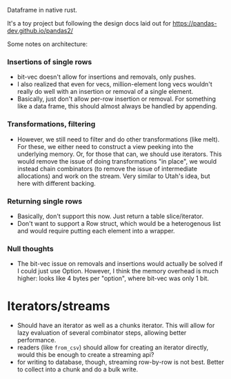 Dataframe in native rust.

It's a toy project but following the design docs laid out for
https://pandas-dev.github.io/pandas2/

Some notes on architecture:

### Insertions of single rows
- bit-vec doesn't allow for insertions and removals, only pushes.
- I also realized that even for vecs, million-element long vecs wouldn't
  really do well with an insertion or removal of a single element.
- Basically, just don't allow per-row insertion or removal. For something like
  a data frame, this should almost always be handled by appending.

### Transformations, filtering
- However, we still need to filter and do other transformations (like melt).
  For these, we either need to construct a view peeking into the underlying
  memory. Or, for those that can, we should use iterators. This would remove
  the issue of doing transformations "in place", we would instead chain
  combinators (to remove the issue of intermediate allocations) and work
  on the stream. Very similar to Utah's idea, but here with different backing.

### Returning single rows
- Basically, don't support this now. Just return a table slice/iterator.
- Don't want to support a Row struct, which would be a heterogenous list and
  would require putting each element into a wrapper.

### Null thoughts
- The bit-vec issue on removals and insertions would actually be solved if
  I could just use Option<T>. However, I think the memory overhead is much
  higher: looks like 4 bytes per "option", where bit-vec was only 1 bit.

# Iterators/streams
- Should have an iterator as well as a chunks iterator. This will allow for lazy
  evaluation of several combinator steps, allowing better performance.
- readers (like `from_csv`) should allow for creating an iterator directly, would
  this be enough to create a streaming api?
- for writing to database, though, streaming row-by-row is not best. Better to collect
  into a chunk and do a bulk write.
